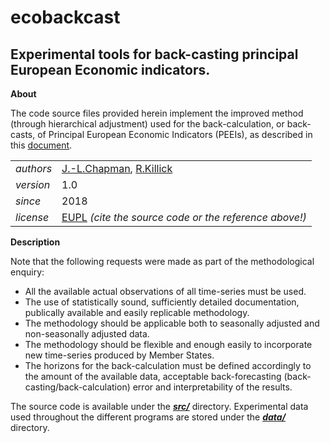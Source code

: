 ecobackcast
===========

Experimental tools for back-casting principal European Economic indicators.
---

**About**

The code source files provided herein implement the improved method (through hierarchical adjustment) used for the back-calculation, or back-casts, of Principal European Economic Indicators (PEEIs), as described in this [document](docs/R_backcastingPEEIs.pdf). 

<table align="center">
    <tr> <td align="left"><i>authors</i></td> <td align="left"> <a href="https://www.linkedin.com/in/jamieleighchapman">J.-L.Chapman</a>, 
	<a href="https://www.linkedin.com/in/rebecca-killick-0427b615a">R.Killick</a> </tr> 
    <tr> <td align="left"><i>version</i></td> <td align="left">1.0</td> </tr> 
    <tr> <td align="left"><i>since</i></td> <td align="left">2018</td> </tr> 
    <tr> <td align="left"><i>license</i></td> <td align="left"><a href="https://joinup.ec.europa.eu/sites/default/files/eupl1.1.-licence-en_0.pdfEUPL">EUPL</a> <i>(cite the source code or the reference above!)</i></td> </tr> 
</table>

**Description**

Note that the following requests were made as part of the methodological enquiry:

* All the available actual observations of all time-series must be used.
* The use of statistically sound, sufficiently detailed documentation, publically available and easily
replicable methodology.
* The methodology should be applicable both to seasonally adjusted and non-seasonally adjusted data.
* The methodology should be flexible and enough easily to incorporate new time-series produced by
Member States.
* The horizons for the back-calculation must be defined accordingly to the amount of the available data,
acceptable back-forecasting (back-casting/back-calculation) error and interpretability of the results.

The source code is available under the [**_src/_**](src) directory. Experimental data used throughout the different programs are stored under the [**_data/_**](src) directory.
